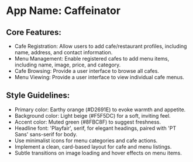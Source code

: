 # **App Name**: Caffeinator

## Core Features:

- Cafe Registration: Allow users to add cafe/restaurant profiles, including name, address, and contact information.
- Menu Management: Enable registered cafes to add menu items, including name, image, price, and category.
- Cafe Browsing: Provide a user interface to browse all cafes.
- Menu Viewing: Provide a user interface to view individual cafe menus.

## Style Guidelines:

- Primary color: Earthy orange (#D2691E) to evoke warmth and appetite.
- Background color: Light beige (#F5F5DC) for a soft, inviting feel.
- Accent color: Muted green (#8FBC8F) to suggest freshness.
- Headline font: 'Playfair', serif, for elegant headings, paired with 'PT Sans' sans-serif for body.
- Use minimalist icons for menu categories and cafe actions.
- Implement a clean, card-based layout for cafe and menu listings.
- Subtle transitions on image loading and hover effects on menu items.